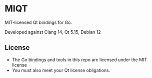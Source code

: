 # MIQT

MIT-licensed Qt bindings for Go.

Developed against Clang 14, Qt 5.15, Debian 12

## License

- The Go bindings and tools in this repo are licensed under the MIT license
- You must also meet your Qt license obligations.
